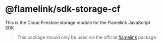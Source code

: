 # @flamelink/sdk-storage-cf

This is the Cloud Firestore storage module for the Flamelink JavaScript SDK.

> This package should only be used via the official [flamelink](https://www.npmjs.com/package/flamelink) package.
